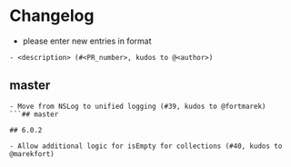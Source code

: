# Changelog

- please enter new entries in format 

```
- <description> (#<PR_number>, kudos to @<author>)
```

## master

```
- Move from NSLog to unified logging (#39, kudos to @fortmarek)
```## master

## 6.0.2 

- Allow additional logic for isEmpty for collections (#40, kudos to @marekfort) 
